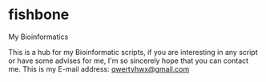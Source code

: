 # fishbone
My Bioinformatics

This is a hub for my Bioinformatic scripts, if you are interesting in any script or have some advises for me,
I'm so sincerely hope that you can contact me. This is my E-mail address: qwertyhwx@gmail.com

